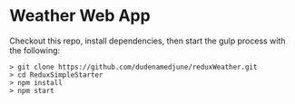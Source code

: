

# Weather Web App
Checkout this repo, install dependencies, then start the gulp process with the following:

```
> git clone https://github.com/dudenamedjune/reduxWeather.git
> cd ReduxSimpleStarter
> npm install
> npm start
```
